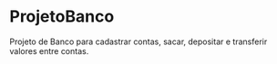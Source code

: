 # ProjetoBanco
Projeto de Banco para cadastrar contas, sacar, depositar e transferir valores entre contas.
